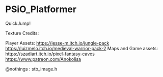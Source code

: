 # PSiO_Platformer
QuickJump!

Texture Credits:

Player Assets:
https://jesse-m.itch.io/jungle-pack
https://luizmelo.itch.io/medieval-warrior-pack-2
Maps and Game assets:
https://szadiart.itch.io/pixel-fantasy-caves
https://www.patreon.com/Anokolisa

@nothings : stb_image.h
